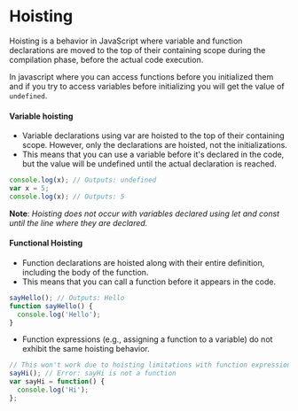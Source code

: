  # Hoisting

 Hoisting is a behavior in JavaScript where variable and function declarations are moved to the top of their containing scope during the compilation phase, before the actual code execution.

In javascript where you can access functions before you initialized them and if you try to access variables before initializing you will get the value of `undefined`.

#### Variable hoisting 
 * Variable declarations using var are hoisted to the top of their containing scope. However, only the declarations are hoisted, not the initializations.
 * This means that you can use a variable before it's declared in the code, but the value will be undefined until the actual declaration is reached.

 ```js 
 console.log(x); // Outputs: undefined
 var x = 5;
 console.log(x); // Outputs: 5
 ```

 **Note**: *Hoisting does not occur with variables declared using let and const until the line where they are declared.*

#### Functional Hoisting 

* Function declarations are hoisted along with their entire definition, including the body of the function.
* This means that you can call a function before it appears in the code.

```js
sayHello(); // Outputs: Hello
function sayHello() {
  console.log('Hello');
}
```

* Function expressions (e.g., assigning a function to a variable) do not exhibit the same hoisting behavior.

```js
// This won't work due to hoisting limitations with function expressions
sayHi(); // Error: sayHi is not a function
var sayHi = function() {
  console.log('Hi');
};
```
